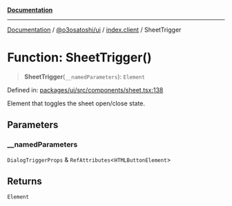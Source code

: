 [**Documentation**](../../../../README.md)

***

[Documentation](../../../../README.md) / [@o3osatoshi/ui](../../README.md) / [index.client](../README.md) / SheetTrigger

# Function: SheetTrigger()

> **SheetTrigger**(`__namedParameters`): `Element`

Defined in: [packages/ui/src/components/sheet.tsx:138](https://github.com/o3osatoshi/experiment/blob/04dfa58df6e48824a200a24d77afef7ce464e1ae/packages/ui/src/components/sheet.tsx#L138)

Element that toggles the sheet open/close state.

## Parameters

### \_\_namedParameters

`DialogTriggerProps` & `RefAttributes`\<`HTMLButtonElement`\>

## Returns

`Element`
